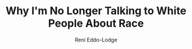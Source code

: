 ---
title: "Why I'm No Longer Talking to White People About Race"
author: "Reni Eddo-Lodge"
isbn: "140887055X"
isbn13: "9781408870556"
rating: "5"
publisher: "Bloomsbury Circus"
pages: "249"
publishYear: "2017"
read: "2019"
goodreads_id: "33606119"
---